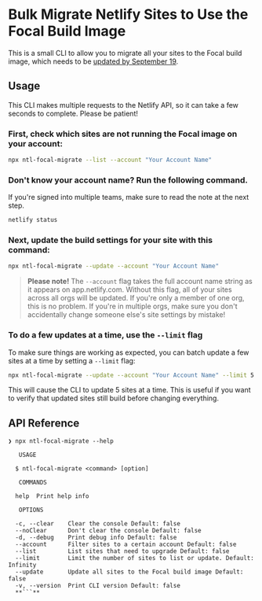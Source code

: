 # Bulk Migrate Netlify Sites to Use the Focal Build Image

This is a small CLI to allow you to migrate all your sites to the Focal build image, which needs to be [updated by September 19](https://answers.netlify.com/t/please-read-end-of-support-for-trusty-build-image-everything-you-need-to-know/39004).

## Usage

This CLI makes multiple requests to the Netlify API, so it can take a few seconds to complete. Please be patient!

### First, check which sites are not running the Focal image on your account:

```bash
npx ntl-focal-migrate --list --account "Your Account Name"
```
### Don't know your account name? Run the following command. 
If you're signed into multiple teams, make sure to read the note at the next step. 

```bash
netlify status
```

### Next, update the build settings for your site with this command:

```bash
npx ntl-focal-migrate --update --account "Your Account Name"
```

> **Please note!** The `--account` flag takes the full account name string as it appears on app.netlify.com. Without this flag, all of your sites across all orgs will be updated. If you're only a member of one org, this is no problem. If you're in multiple orgs, make sure you don't accidentally change someone else's site settings by mistake!

### To do a few updates at a time, use the `--limit` flag

To make sure things are working as expected, you can batch update a few sites at a time by setting a `--limit` flag:

```bash
npx ntl-focal-migrate --update --account "Your Account Name" --limit 5
```

This will cause the CLI to update 5 sites at a time. This is useful if you want to verify that updated sites still build before changing everything.


## API Reference

```
❯ npx ntl-focal-migrate --help

   USAGE

  $ ntl-focal-migrate <command> [option]

   COMMANDS

  help  Print help info

   OPTIONS

  -c, --clear    Clear the console Default: false
  --noClear      Don't clear the console Default: false
  -d, --debug    Print debug info Default: false
  --account      Filter sites to a certain account Default: false
  --list         List sites that need to upgrade Default: false
  --limit        Limit the number of sites to list or update. Default: Infinity
  --update       Update all sites to the Focal build image Default: false
  -v, --version  Print CLI version Default: false
  **```**



